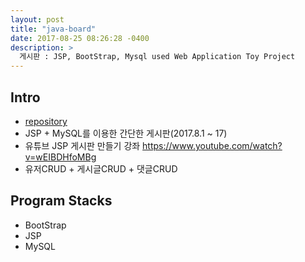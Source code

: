 ```yaml
---
layout: post
title: "java-board"
date: 2017-08-25 08:26:28 -0400
description: >
  게시판 : JSP, BootStrap, Mysql used Web Application Toy Project
---
```


## Intro
- [repository]
- JSP + MySQL를 이용한 간단한 게시판(2017.8.1 ~ 17)
- 유튜브 JSP 게시판 만들기 강좌 https://www.youtube.com/watch?v=wEIBDHfoMBg
- 유저CRUD + 게시글CRUD + 댓글CRUD

## Program Stacks
- BootStrap
- JSP
- MySQL

[repository]: https://github.com/blackjayH/board-jsp-
